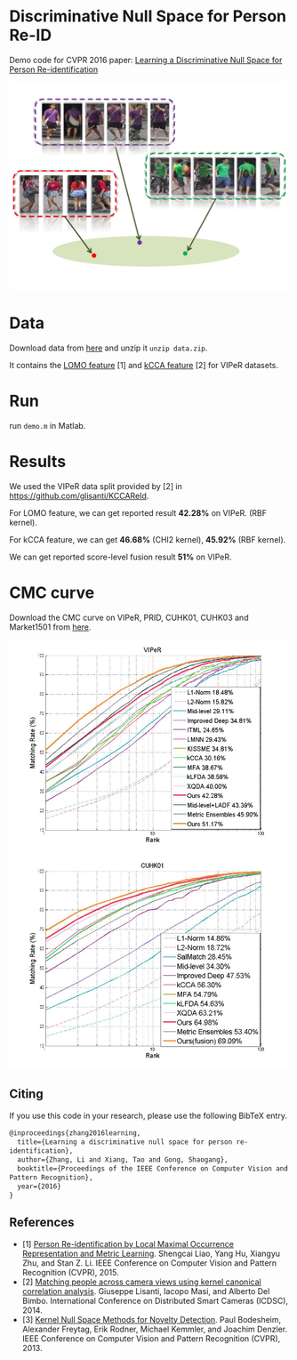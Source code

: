 # Discriminative Null Space for Person Re-ID
Demo code for CVPR 2016 paper:  [Learning a Discriminative Null Space for Person Re-identification](http://openaccess.thecvf.com/content_cvpr_2016/papers/Zhang_Learning_a_Discriminative_CVPR_2016_paper.pdf)

<img src='figure/nullspace.jpg' width='500'>

# Data
Download data from [here](http://www.robots.ox.ac.uk/~lz/DNS_cvpr2016/data.zip) and unzip it `unzip data.zip`.
  
It contains the [LOMO feature](http://www.cbsr.ia.ac.cn/users/scliao/projects/lomo_xqda/index.html) [1] and [kCCA feature](https://github.com/glisanti/KCCAReId) [2] for VIPeR datasets.

# Run
run `demo.m` in Matlab.

# Results

We used the VIPeR data split provided by [2] in https://github.com/glisanti/KCCAReId.

For LOMO feature, we can get reported result **42.28%** on VIPeR. (RBF kernel).

For kCCA feature, we can get **46.68%** (CHI2 kernel), **45.92%** (RBF kernel).

We can get reported score-level fusion result **51%** on VIPeR. 

# CMC curve

Download the CMC curve on VIPeR, PRID, CUHK01, CUHK03 and Market1501 from [here](http://www.robots.ox.ac.uk/~lz/DNS_cvpr2016/cmc_curve.zip).


<img src='figure/viper.jpg' width='500'>
<img src='figure/cuhk01.jpg' width='500'>



## Citing

If you use this code in your research, please use the following BibTeX entry.

```
@inproceedings{zhang2016learning,
  title={Learning a discriminative null space for person re-identification},
  author={Zhang, Li and Xiang, Tao and Gong, Shaogang},
  booktitle={Proceedings of the IEEE Conference on Computer Vision and Pattern Recognition},
  year={2016}
}
```


## References

- [1] [Person Re-identification by Local Maximal Occurrence Representation and Metric Learning](https://www.cv-foundation.org/openaccess/content_cvpr_2015/papers/Liao_Person_Re-Identification_by_2015_CVPR_paper.pdf).
  Shengcai Liao, Yang Hu, Xiangyu Zhu, and Stan Z. Li.
  IEEE Conference on Computer Vision and Pattern Recognition (CVPR), 2015.
- [2] [Matching people across camera views using kernel canonical correlation analysis](https://dl.acm.org/citation.cfm?id=2659036).
  Giuseppe Lisanti, Iacopo Masi, and Alberto Del Bimbo.
  International Conference on Distributed Smart Cameras (ICDSC), 2014.
- [3] [Kernel Null Space Methods for Novelty Detection](https://www.cv-foundation.org/openaccess/content_cvpr_2013/papers/Bodesheim_Kernel_Null_Space_2013_CVPR_paper.pdf).
  Paul Bodesheim, Alexander Freytag, Erik Rodner, Michael Kemmler, and Joachim Denzler.
  IEEE Conference on Computer Vision and Pattern Recognition (CVPR), 2013.

